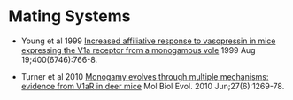 # Mating Systems

- Young et al 1999 [Increased affiliative response to vasopressin in mice expressing the V1a receptor from a monogamous vole](https://doi.org/10.1038/23475) 1999 Aug 19;400(6746):766-8.

- Turner et al 2010 [Monogamy evolves through multiple mechanisms: evidence from V1aR in deer mice](https://doi-org.ezproxy.wesleyan.edu/10.1093/molbev/msq013) Mol Biol Evol. 2010 Jun;27(6):1269-78.
